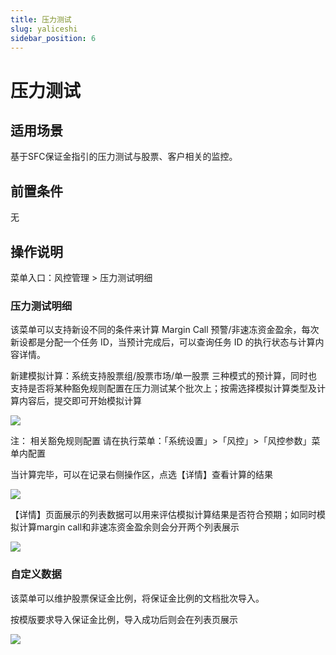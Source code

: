 ```yaml
---
title: 压力测试
slug: yaliceshi
sidebar_position: 6
---
```



# 压力测试

## 适用场景

基于SFC保证金指引的压力测试与股票、客户相关的监控。

## 前置条件

无

## 操作说明

菜单入口：风控管理  &gt; 压力测试明细​


### 压力测试明细

该菜单可以支持新设不同的条件来计算 Margin Call 预警/非速冻资金盈余，每次新设都是分配一个任务 ID，当预计完成后，可以查询任务 ID 的执行状态与计算内容详情。

新建模拟计算：系统支持股票组/股票市场/单一股票 三种模式的预计算，同时也支持是否将某种豁免规则配置在压力测试某个批次上​；按需选择模拟计算类型及计算内容后，提交即可开始模拟计算

<img src="/assets/FWgQb5QmzoYSXVxu3nscJYgunl5.png"/>

注： 相关豁免规则配置 请在执行菜单：「系统设置」&gt;「风控」&gt;「风控参数」菜单内配置

当计算完毕，可以在记录右侧操作区，点选【详情】查看计算的结果

<img src="/assets/WmmXbFlkAosiAPxBRyncqYQ3n2d.png"/>

【详情】页面展示的列表数据可以用来评估模拟计算结果是否符合预期；如同时模拟计算margin call和非速冻资金盈余则会分开两个列表展示

<img src="/assets/JG86bmjyJoMBO4xaJeVcVazfnWd.png"/>

### 自定义数据

该菜单可以维护股票保证金比例，将保证金比例的文档批次导入。

按模版要求导入保证金比例，导入成功后则会在列表页展示

<img src="/assets/XHlxb9YQMoDGQbx4lJZcDPWrnCc.png"/>

